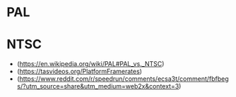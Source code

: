 # PAL

# NTSC

- (https://en.wikipedia.org/wiki/PAL#PAL_vs._NTSC)
- (https://tasvideos.org/PlatformFramerates)
- (https://www.reddit.com/r/speedrun/comments/ecsa3t/comment/fbfbegs/?utm_source=share&utm_medium=web2x&context=3)